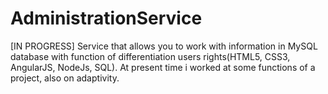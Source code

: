 # AdministrationService
[IN PROGRESS] Service that allows you to work with information in MySQL database with function of differentiation 
users rights(HTML5, CSS3, AngularJS, NodeJs, SQL). At present time i worked at some functions of a project, also on adaptivity.
